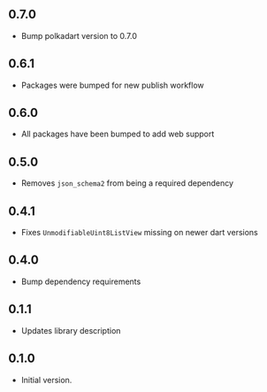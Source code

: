 ## 0.7.0

 - Bump polkadart version to 0.7.0

## 0.6.1
- Packages were bumped for new publish workflow

## 0.6.0
- All packages have been bumped to add web support

## 0.5.0
- Removes `json_schema2` from being a required dependency

## 0.4.1
- Fixes `UnmodifiableUint8ListView` missing on newer dart versions

## 0.4.0
- Bump dependency requirements

## 0.1.1
- Updates library description

## 0.1.0
- Initial version.
